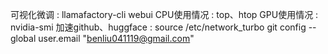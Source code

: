 可视化微调 : llamafactory-cli webui
CPU使用情况 : top、htop
GPU使用情况 : nvidia-smi
加速github、huggface : source /etc/network_turbo
git config --global user.email "benliu041119@gmail.com"